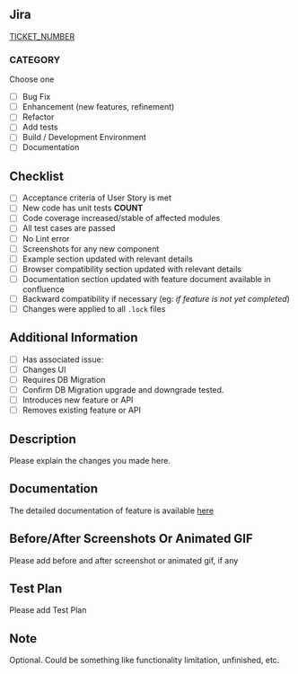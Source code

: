 ## Jira
[TICKET_NUMBER](https://guavus-jira.atlassian.net/browse/TICKET_NUMBER)

### CATEGORY

Choose one

- [ ] Bug Fix
- [ ] Enhancement (new features, refinement)
- [ ] Refactor
- [ ] Add tests
- [ ] Build / Development Environment
- [ ] Documentation

## Checklist
- [ ] Acceptance criteria of User Story is met
- [ ] New code has unit tests **COUNT**
- [ ] Code coverage increased/stable of affected modules
- [ ] All test cases are passed
- [ ] No Lint error 
- [ ] Screenshots for any new component
- [ ] Example section updated with relevant details
- [ ] Browser compatibility section updated with relevant details
- [ ] Documentation section updated with feature document available in confluence
- [ ] Backward compatibility if necessary (eg: _if feature is not yet completed_)
- [ ] Changes were applied to all `.lock` files

## Additional Information
- [ ] Has associated issue:
- [ ] Changes UI
- [ ] Requires DB Migration
- [ ] Confirm DB Migration upgrade and downgrade tested.
- [ ] Introduces new feature or API
- [ ] Removes existing feature or API

## Description
Please explain the changes you made here.

## Documentation
The detailed documentation of feature is available [here](https://guavus.atlassian.net/wiki/spaces/RAF/pages/558335710/How-to+articles)

## Before/After Screenshots Or Animated GIF
Please add before and after screenshot or animated gif, if any

## Test Plan
Please add Test Plan

## Note
Optional. Could be something like functionality limitation, unfinished, etc.
